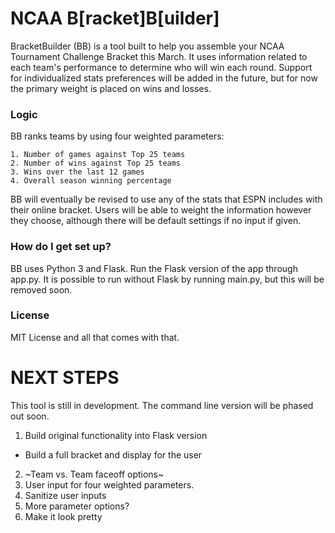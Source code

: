 # NCAA B[racket]B[uilder] #

BracketBuilder (BB) is a tool built to help you assemble your NCAA Tournament Challenge Bracket this March. It uses information related to each team's performance to determine who will win each round. Support for individualized stats preferences will be added in the future, but for now the primary weight is placed on wins and losses.

### Logic ###
BB ranks teams by using four weighted parameters:

	1. Number of games against Top 25 teams
	2. Number of wins against Top 25 teams
	3. Wins over the last 12 games
	4. Overall season winning percentage

BB will eventually be revised to use any of the stats that ESPN includes with their online bracket. Users will be able to weight the information however they choose, although there will be default settings if no input if given.

### How do I get set up? ###

BB uses Python 3 and Flask. Run the Flask version of the app through app.py.
It is possible to run without Flask by running main.py,
but this will be removed soon.



### License ###
MIT License and all that comes with that.


# NEXT STEPS
This tool is still in development.
The command line version will be phased out soon.

1. Build original functionality into Flask version
  - Build a full bracket and display for the user
2. ~Team vs. Team faceoff options~
3. User input for four weighted parameters.
4. Sanitize user inputs
5. More parameter options?
6. Make it look pretty
